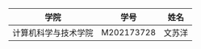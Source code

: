 |         学院         |    学号    |  姓名  |
| :------------------: | :--------: | :----: |
| 计算机科学与技术学院 | M202173728 | 文苏洋 |

